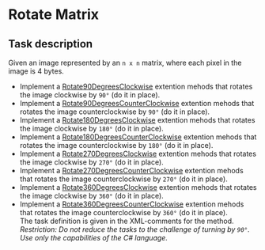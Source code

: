 # Rotate Matrix

## Task description

Given an image represented by an `n x n` matrix, where each pixel in the image is 4 bytes.
- Implement a [Rotate90DegreesСlockwise](RotateMatrix/ArrayExtensions.cs#L14) extention mehods that rotates the image clockwise by `90°` (do it in place).
- Implement a [Rotate90DegreesCounterСlockwise](RotateMatrix/ArrayExtensions.cs#L24) extention mehods that rotates the image counterclockwise by `90°` (do it in place).  
- Implement a [Rotate180DegreesСlockwise](RotateMatrix/ArrayExtensions.cs#L34) extention mehods that rotates the image clockwise by `180°` (do it in place).  
- Implement a [Rotate180DegreesCounterСlockwise](RotateMatrix/ArrayExtensions.cs#L44) extention mehods that rotates the image counterclockwise by `180°` (do it in place).  
- Implement a [Rotate270DegreesСlockwise](RotateMatrix/ArrayExtensions.cs#L54) extention mehods that rotates the image clockwise by `270°` (do it in place).  
- Implement a [Rotate270DegreesCounterСlockwise](RotateMatrix/ArrayExtensions.cs#64) extention mehods that rotates the image counterclockwise by `270°` (do it in place).  
- Implement a [Rotate360DegreesСlockwise](RotateMatrix/ArrayExtensions.cs#L74) extention mehods that rotates the image clockwise by `360°` (do it in place).  
- Implement a [Rotate360DegreesCounterСlockwise](RotateMatrix/ArrayExtensions.cs#L84) extention mehods that rotates the image counterclockwise by `360°` (do it in place).    
The task definition is given in the XML-comments for the method.     
_Restriction: Do not reduce the tasks to the challenge of turning by `90°`. Use only the capabilities of the C# language._    
